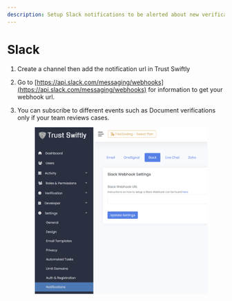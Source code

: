 ```yaml
---
description: Setup Slack notifications to be alerted about new verification statuses.
---
```


# Slack

1. Create a channel then add the notification url in Trust Swiftly
2. Go to [https://api.slack.com/messaging/webhooks](https://api.slack.com/messaging/webhooks) for information to get your webhook url.
3.  You can subscribe to different events such as Document verifications only if your team reviews cases.

    <figure><img src="../.gitbook/assets/image (2).png" alt=""><figcaption></figcaption></figure>

